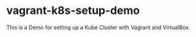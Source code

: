 # vagrant-k8s-setup-demo
This is a Demo for setting up a Kube Cluster with Vagrant and VirtualBox. 
